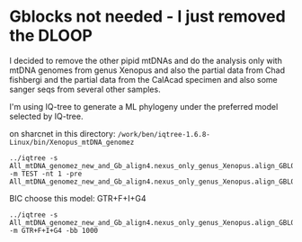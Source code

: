 # Gblocks not needed - I just removed the DLOOP
I decided to remove the other pipid mtDNAs and do the analysis only with mtDNA genomes from genus Xenopus and also the partial data from Chad fishbergi and the partial data from the CalAcad specimen and also some sanger seqs from several other samples.

I'm using IQ-tree to generate a ML phylogeny under the preferred model selected by IQ-tree.

on sharcnet in this directory: `/work/ben/iqtree-1.6.8-Linux/bin/Xenopus_mtDNA_genomez`
```
../iqtree -s All_mtDNA_genomez_new_and_Gb_align4.nexus_only_genus_Xenopus.align_GBLOCKS.nxs -m TEST -nt 1 -pre All_mtDNA_genomez_new_and_Gb_align4.nexus_only_genus_Xenopus.align_GBLOCKS.nxs_
```
BIC choose this model:  GTR+F+I+G4 
```
../iqtree -s All_mtDNA_genomez_new_and_Gb_align4.nexus_only_genus_Xenopus.align_GBLOCKS.nxs -m GTR+F+I+G4 -bb 1000
```
